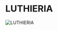 # LUTHIERIA
![LUTHIERIA](https://user-images.githubusercontent.com/112131549/223869554-62bc5e45-cadc-4c0a-ba04-a2d065c48758.png)
